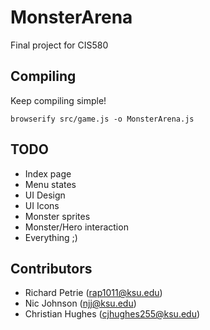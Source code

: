 # MonsterArena

Final project for CIS580

## Compiling

Keep compiling simple!

```browserify src/game.js -o MonsterArena.js```

## TODO

* Index page
* Menu states
* UI Design
* UI Icons
* Monster sprites
* Monster/Hero interaction
* Everything ;)

## Contributors

* Richard Petrie (rap1011@ksu.edu)
* Nic Johnson (njj@ksu.edu)
* Christian Hughes (cjhughes255@ksu.edu)
